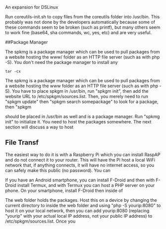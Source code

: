 An expansion for DSLinux

Run coreutils-init.sh to copy files from the coreutils folder into /usr/bin. This probably was not done by the developers automatically because some of these commands seem to be broken (such as printf), but many others seem to work fine (base64, sha commands, wc, yes, etc) and are very useful.

##Package Manager

The spkmg is a package manager which can be used to pull packages from a website hosting the www/ folder as an HTTP file server (such as with php -S).  You don't need the package manager to install any 
```
tar -cx
```



The spkmg is a package manager which can be used to pull packages from a website hosting the www folder as an HTTP file server (such as with php -S). You have to place spkgm in /usr/bin, run "spkgm init", then add the website URL to /etc/spkgm/sources.list. Then, you merely need to run "spkgm update" then "spkgm search somepackage" to look for a package, then "spkgm 




should be placed in /usr/bin as well and is a package manager. Run "spkmg init" to initialize it. You need to host the packages somewhere. The next section will discuss a way to host 

## File Transf

The easiest way to do it is with a Raspberry Pi which you can install RaspAP and do not connect it to your router. This will have the Pi host a local WiFi network that, if anything connects, it will have no internet access, so you can safely make this public (no password). You can



If you have an Android smartphone, you can install F-Droid and then with F-Droid install Termux, and with Termux you can host a PHP server on your phone.  On your smartphone, install F-Droid then inside of 

The web folder holds the packages. Host this on a device by changing the current directory to inside the web folder and using "php -S yourip:8080" to host it on your local network, then you can add yourip:8080 (replacing "yourip" with your actual local IP address, not your public IP address) to /etc/spkgm/sources.list. Once you  
